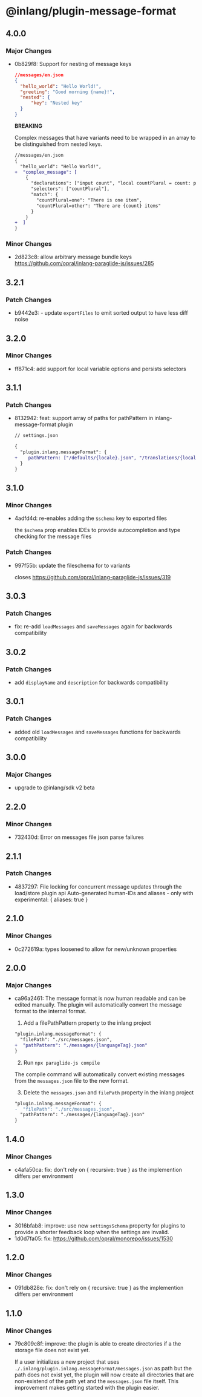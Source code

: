 # @inlang/plugin-message-format

## 4.0.0

### Major Changes

- 0b829f8: Support for nesting of message keys

  ```json
  //messages/en.json
  {
  	"hello_world": "Hello World!",
  	"greeting": "Good morning {name}!",
  	"nested": {
  		"key": "Nested key"
  	}
  }
  ```

  **BREAKING**

  Complex messages that have variants need to be wrapped in an array to be distinguished from nested keys.

  ```diff
  //messages/en.json
  {
    "hello_world": "Hello World!",
  +  "complex_message": [
      {
        "declarations": ["input count", "local countPlural = count: plural"],
        "selectors": ["countPlural"],
        "match": {
          "countPlural=one": "There is one item",
          "countPlural=other": "There are {count} items"
        }
      }
  +  ]
  }
  ```

### Minor Changes

- 2d823c8: allow arbitrary message bundle keys https://github.com/opral/inlang-paraglide-js/issues/285

## 3.2.1

### Patch Changes

- b9442e3: - update `exportFiles` to emit sorted output to have less diff noise

## 3.2.0

### Minor Changes

- ff871c4: add support for local variable options and persists selectors

## 3.1.1

### Patch Changes

- 8132942: feat: support array of paths for pathPattern in inlang-message-format plugin

  ```diff
  // settings.json

  {
    "plugin.inlang.messageFormat": {
  +    pathPattern: ["/defaults/{locale}.json", "/translations/{locale}.json"],
    }
  }

  ```

## 3.1.0

### Minor Changes

- 4adfd4d: re-enables adding the `$schema` key to exported files

  the `$schema` prop enables IDEs to provide autocompletion and type checking for the message files

### Patch Changes

- 997f55b: update the fileschema for to variants

  closes https://github.com/opral/inlang-paraglide-js/issues/319

## 3.0.3

### Patch Changes

- fix: re-add `loadMessages` and `saveMessages` again for backwards compatibility

## 3.0.2

### Patch Changes

- add `displayName` and `description` for backwards compatibility

## 3.0.1

### Patch Changes

- added old `loadMessages` and `saveMessages` functions for backwards compatibility

## 3.0.0

### Major Changes

- upgrade to @inlang/sdk v2 beta

## 2.2.0

### Minor Changes

- 732430d: Error on messages file json parse failures

## 2.1.1

### Patch Changes

- 4837297: File locking for concurrent message updates through the load/store plugin api
  Auto-generated human-IDs and aliases - only with experimental: { aliases: true }

## 2.1.0

### Minor Changes

- 0c272619a: types loosened to allow for new/unknown properties

## 2.0.0

### Major Changes

- ca96a2461: The message format is now human readable and can be edited manually. The plugin will automatically convert the message format to the internal format.

  1. Add a filePathPattern property to the inlang project

  ```diff
  "plugin.inlang.messageFormat": {
    "filePath": "./src/messages.json",
  +  "pathPattern": "./messages/{languageTag}.json"
  }
  ```

  2. Run `npx paraglide-js compile`

  The compile command will automatically convert existing messages from the `messages.json` file to the new format.

  3. Delete the `messages.json` and `filePath` property in the inlang project

  ```diff
  "plugin.inlang.messageFormat": {
  -  "filePath": "./src/messages.json",
    "pathPattern": "./messages/{languageTag}.json"
  }
  ```

## 1.4.0

### Minor Changes

- c4afa50ca: fix: don't rely on { recursive: true } as the implemention differs per environment

## 1.3.0

### Minor Changes

- 3016bfab8: improve: use new `settingsSchema` property for plugins to provide a shorter feedback loop when the settings are invalid.
- 1d0d7fa05: fix: https://github.com/opral/monorepo/issues/1530

## 1.2.0

### Minor Changes

- 091db828e: fix: don't rely on { recursive: true } as the implemention differs per environment

## 1.1.0

### Minor Changes

- 79c809c8f: improve: the plugin is able to create directories if a the storage file does not exist yet.

  If a user initializes a new project that uses `./.inlang/plugin.inlang.messageFormat/messages.json` as path but the path does not exist yet, the plugin will now create all directories that are non-existend of the path yet and the `messages.json` file itself. This improvement makes getting started with the plugin easier.
